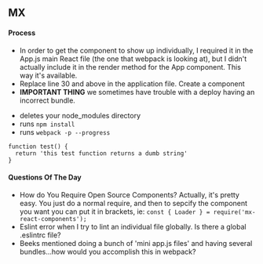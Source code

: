 ## MX

#### Process
* In order to get the component to show up individually, I required it in the App.js main React file (the one that webpack is looking at), but I didn't actually include it in the render method for the App component. This way it's available.
* Replace line 30 and above in the application file. Create a component
* __IMPORTANT THING__ we sometimes have trouble with a deploy having an incorrect bundle.
- deletes your node_modules directory
- runs `npm install`
- runs `webpack -p --progress`

```
function test() {
  return 'this test function returns a dumb string'
}
```


#### Questions Of The Day
* How do You Require Open Source Components?
Actually, it's pretty easy. You just do a normal require, and then to sepcify the component you want you can put it in brackets, ie: `const { Loader } = require('mx-react-components');`
* Eslint error when I try to lint an individual file globally. Is there a global .eslintrc file?
* Beeks mentioned doing a bunch of 'mini app.js files' and having several bundles...how would you accomplish this in webpack?
